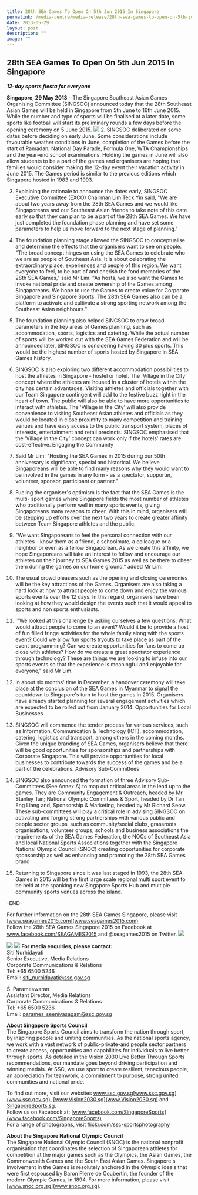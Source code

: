 ```yaml
---
title: 28th SEA Games To Open On 5th Jun 2015 In Singapore
permalink: /media-centre/media-release/28th-sea-games-to-open-on-5th-jun-2015-in-singapore/
date: 2013-05-29
layout: post
description: ""
image: ""
---
```

## **28th SEA Games To Open On 5th Jun 2015 In Singapore**

***12-day sports fiesta for everyone***

**Singapore, 29 May 2013** - The Singapore Southeast Asian Games Organising Committee (SINGSOC) announced today that the 28th Southeast Asian Games will be held in Singapore from 5th June to 16th June 2015. While the number and type of sports will be finalised at a later date, some sports like football will start its preliminary rounds a few days before the opening ceremony on 5 June 2015.
![](/images/Media%20Centre/Media%20Release/2013/May/28thSEAGAMESTOOPENON5JUNE2015INSINGAPOREMainPar0042Imagegif.gif)
2. SINGSOC deliberated on some dates before deciding on early June. Some considerations include favourable weather conditions in June, completion of the Games before the start of Ramadan, National Day Parade, Formula One, WTA Championships and the year-end school examinations. Holding the games in June will also allow students to be a part of the games and organisers are hoping that families would consider making the 12-day event their vacation activity in June 2015. The Games period is similar to the previous editions which Singapore hosted in 1983 and 1993.

3. Explaining the rationale to announce the dates early, SINGSOC Executive Committee (EXCO) Chairman Lim Teck Yin said, "We are about two years away from the 28th SEA Games and we would like Singaporeans and our Southeast Asian friends to take note of this date early so that they can plan to be a part of the 28th SEA Games. We have just completed the foundation phase planning and have set some parameters to help us move forward to the next stage of planning."

4. The foundation planning stage allowed the SINGSOC to conceptualise and determine the effects that the organisers want to see on people. "The broad concept hinges on using the SEA Games to celebrate who we are as people of Southeast Asia. It is about celebrating the extraordinary place, experiences and people of this region. We want everyone to feel, to be part of and cherish the fond memories of the 28th SEA Games," said Mr Lim. "As hosts, we also want the Games to invoke national pride and create ownership of the Games among Singaporeans. We hope to use the Games to create value for Corporate Singapore and Singapore Sports. The 28th SEA Games also can be a platform to activate and cultivate a strong sporting network among the Southeast Asian neighbours."

5. The foundation planning also helped SINGSOC to draw broad parameters in the key areas of Games planning, such as accommodation, sports, logistics and catering. While the actual number of sports will be worked out with the SEA Games Federation and will be announced later, SINGSOC is considering having 30 plus sports. This would be the highest number of sports hosted by Singapore in SEA Games history.

6. SINGSOC is also exploring two different accommodation possibilities to host the athletes in Singapore - hostel or hotel. The 'Village in the City' concept where the athletes are housed in a cluster of hotels within the city has certain advantages. Visiting athletes and officials together with our Team Singapore contingent will add to the festive buzz right in the heart of town. The public will also be able to have more opportunities to interact with athletes. The 'Village in the City' will also provide convenience to visiting Southeast Asian athletes and officials as they would be located in close proximity to many competition and training venues and have easy access to the public transport system, places of interests, entertainment and retail precincts. SINGSOC emphasised that the 'Village in the City' concept can work only if the hotels' rates are cost-effective.
Engaging the Community

7.  Said Mr Lim: "Hosting the SEA Games in 2015 during our 50th anniversary is significant, special and historical. We believe Singaporeans will be able to find many reasons why they would want to be involved in the games in any form - as a spectator, supporter, volunteer, sponsor, participant or partner."

8. Fueling the organiser's optimism is the fact that the SEA Games is the multi- sport games where Singapore fields the most number of athletes who traditionally perform well in many sports events, giving Singaporeans many reasons to cheer. With this in mind, organisers will be stepping up efforts over the next two years to create greater affinity between Team Singapore athletes and the public.

9.  "We want Singaporeans to feel the personal connection with our athletes - know them as a friend, a schoolmate, a colleague or a neighbor or even as a fellow Singaporean. As we create this affinity, we hope Singaporeans will take an interest to follow and encourage our athletes on their journey to SEA Games 2015 as well as be there to cheer them during the games on our home ground," added Mr Lim.

10. The usual crowd pleasers such as the opening and closing ceremonies will be the key attractions of the Games. Organisers are also taking a hard look at how to attract people to come down and enjoy the various sports events over the 12 days. In this regard, organisers have been looking at how they would design the events such that it would appeal to sports and non sports enthusiasts.

11. '"We looked at this challenge by asking ourselves a few questions: What would attract people to come to an event? Would it be to provide a host of fun filled fringe activities for the whole family along with the sports event? Could we allow fun sports tryouts to take place as part of the event programming? Can we create opportunities for fans to come up close with athletes? How do we create a great spectator experience through technology? These are things we are looking to infuse into our sports events so that the experience is meaningful and enjoyable for everyone," said Mr Lim.

12. In about six months' time in December, a handover ceremony will take place at the conclusion of the SEA Games in Myanmar to signal the countdown to Singapore's turn to host the games in 2015. Organisers have already started planning for several engagement activities which are expected to be rolled out from January 2014.
Opportunities for Local Businesses

13. SINGSOC will commence the tender process for various services, such as Information, Communication & Technology (ICT), accommodation, catering, logistics and transport, among others in the coming months. Given the unique branding of SEA Games, organisers believe that there will be good opportunities for sponsorships and partnerships with Corporate Singapore. This will provide opportunities for local businesses to contribute towards the success of the games and be a part of the celebrations.
Advisory Sub-Committees

14. SINGSOC also announced the formation of three Advisory Sub-Committees (See Annex A) to map out critical areas in the lead up to the games. They are Community Engagement & Outreach, headed by Mr Stanley Tan; National Olympic Committees & Sport, headed by Dr Tan Eng Liang and, Sponsorship & Marketing, headed by Mr Richard Seow. These sub-committees will play a critical role in advising SINGSOC on
activating and forging strong partnerships with various public and people sector groups, such as community/social clubs, grassroots organisations, volunteer groups, schools and business associations
the requirements of the SEA Games Federation, the NOCs of Southeast Asia and local National Sports Associations together with the Singapore National Olympic Council (SNOC)
creating opportunities for corporate sponsorship as well as enhancing and promoting the 28th SEA Games brand
15. Returning to Singapore since it was last staged in 1993, the 28th SEA Games in 2015 will be the first large scale regional multi sport event to be held at the spanking new Singapore Sports Hub and multiple community sports venues across the island.

-END-

For further information on the 28th SEA Games Singapore, please visit [www.seagames2015.com](www.seagames2015.com)
<br>
Follow the 28th SEA Games Singapore 2015 on Facebook at www.facebook.com/SEAGAMES2015 and @seagames2015 on Twitter.
![](/images/Media%20Centre/Media%20Release/2013/May/28thSEAGAMESTOOPENON5JUNE2015INSINGAPOREMainPar0047Imagegif.gif)

![](/images/Media%20Centre/Media%20Release/2013/May/28thSEAGAMESTOOPENON5JUNE2015INSINGAPOREMainPar0048Imagegif.gif)
![](/images/Media%20Centre/Media%20Release/2013/May/28thSEAGAMESTOOPENON5JUNE2015INSINGAPOREMainPar0049Imagegif.gif)
**For media enquiries, please contact:**
<br>Siti Nurhidayati
<br>Senior Executive, Media Relations
<br>Corporate Communications & Relations
<br>Tel: +65 6500 5246
<br>Email: siti_nurhidayati@ssc.gov.sg

S. Parameswaran 
<br>Assistant Director, Media Relations 
<br>Corporate Communications & Relations
<br>Tel: +65 6500 5236
<br>Email: parames_seenivasagam@ssc.gov.sg

**About Singapore Sports Council**
<br>
The Singapore Sports Council aims to transform the nation through sport, by inspiring people and uniting communities. As the national sports agency, we work with a vast network of public-private-and people sector partners to create access, opportunities and capabilities for individuals to live better through sports. As detailed in the Vision 2030 Live Better Through Sports recommendations, our mandate goes beyond driving participation and winning medals. At SSC, we use sport to create resilient, tenacious people, an appreciation for teamwork, a commitment to purpose, strong united communities and national pride. 

To find out more, visit our websites www.ssc.gov.sg[www.ssc.gov.sg](www.ssc.gov.sg), [www.Vision2030.sg](www.Vision2030.sg) and [SingaporeSports.sg](SingaporeSports.sg).
<br>
Follow us on Facebook at: [www.facebook.com/SingaporeSports](www.facebook.com/SingaporeSports)
<br>
For a range of photographs, visit [flickr.com/ssc-sportsphotography](flickr.com/ssc-sportsphotography)

**About the Singapore National Olympic Council**
<br>
The Singapore National Olympic Council (SNOC) is the national nonprofit organisation that coordinates the selection of Singaporean athletes for competition at the major games such as the Olympics, the Asian Games, the Commonwealth Games and the South East Asian Games. Singapore's involvement in the Games is resolutely anchored in the Olympic ideals that were first espoused by Baron Pierre de Coubertin, the founder of the modern Olympic Games, in 1894. For more information, please visit [www.snoc.org.sg](www.snoc.org.sg).